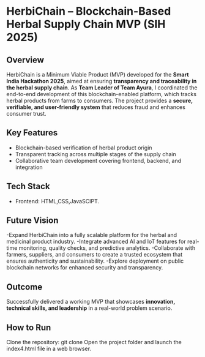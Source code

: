 # HerbiChain – Blockchain-Based Herbal Supply Chain MVP (SIH 2025)

## Overview
HerbiChain is a Minimum Viable Product (MVP) developed for the **Smart India Hackathon 2025**, aimed at ensuring **transparency and traceability in the herbal supply chain**. As **Team Leader of Team Ayura**, I coordinated the end-to-end development of this blockchain-enabled platform, which tracks herbal products from farms to consumers. The project provides a **secure, verifiable, and user-friendly system** that reduces fraud and enhances consumer trust.

## Key Features
- Blockchain-based verification of herbal product origin  
- Transparent tracking across multiple stages of the supply chain  
- Collaborative team development covering frontend, backend, and integration  

## Tech Stack
- Frontend: HTML,CSS,JavaSCIPT.

## Future Vision 
-Expand HerbiChain into a fully scalable platform for the herbal and medicinal product industry.
-Integrate advanced AI and IoT features for real-time monitoring, quality checks, and predictive analytics.
-Collaborate with farmers, suppliers, and consumers to create a trusted ecosystem that ensures authenticity and sustainability.
-Explore deployment on public blockchain networks for enhanced security and transparency.

## Outcome
Successfully delivered a working MVP that showcases **innovation, technical skills, and leadership** in a real-world problem scenario.

## How to Run
Clone the repository: git clone <repo-link>
Open the project folder and launch the index4.html file in a web browser.

